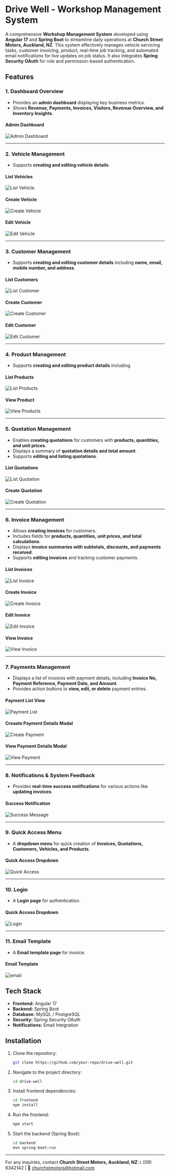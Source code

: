 # Drive Well - Workshop Management System

A comprehensive **Workshop Management System** developed using **Angular 17** and **Spring Boot** to streamline daily operations at **Church Street Motors, Auckland, NZ**. This system effectively manages vehicle servicing tasks, customer invoicing, product, real-time job tracking, and automated email notifications for live updates on job status. It also integrates **Spring Security OAuth** for role and permission-based authentication.

## Features

### 1. Dashboard Overview
- Provides an **admin dashboard** displaying key business metrics.
- Shows **Revenue, Payments, Invoices, Visitors, Revenue Overview, and Inventory Insights**.

#### Admin Dashboard
![Admin Dashboard](./screenshots/1.png)

---

### 2. Vehicle Management
- Supports **creating and editing vehicle details**.

#### List Vehicles
![List Vehicle](./screenshots/15.png)

#### Create Vehicle
![Create Vehicle](./screenshots/2.png)

#### Edit Vehicle
![Edit Vehicle](./screenshots/3.png)

---

### 3. Customer Management
- Supports **creating and editing customer details** including **name, email, mobile number, and address**.

#### List Customers
![List Customer](./screenshots/4.png)

#### Create Customer
![Create Customer](./screenshots/5.png)

#### Edit Customer
![Edit Customer](./screenshots/6.png)

---

### 4. Product Management
- Supports **creating and editing product details** including.

#### List Products
![List Products](./screenshots/7.png)

#### View Product
![View Products](./screenshots/8.png)

---

### 5. Quotation Management
- Enables **creating quotations** for customers with **products, quantities, and unit prices**.
- Displays a summary of **quotation details and total amount**.
- Supports **editing and listing quotations**.

#### List Quotations
![List Quotation](./screenshots/9.png)

#### Create Quotation
![Create Quotation](./screenshots/10.png)

---

### 6. Invoice Management
- Allows **creating invoices** for customers.
- Includes fields for **products, quantities, unit prices, and total calculations**.
- Displays **invoice summaries with subtotals, discounts, and payments received**.
- Supports **editing invoices** and tracking customer payments.

#### List Invoices
![List Invoice](./screenshots/14.png)

#### Create Invoice
![Create Invoice](./screenshots/11.png)

#### Edit Invoice
![Edit Invoice](./screenshots/12.png)

#### View Invoice
![View Invoice](./screenshots/13.png)

---

### 7. Payments Management
- Displays a list of invoices with payment details, including **Invoice No, Payment Reference, Payment Date, and Amount**.
- Provides action buttons to **view, edit, or delete** payment entries.

#### Payment List View
![Payment List](./screenshots/16.png)

#### Creaate Payment Details Modal
![Create Payment](./screenshots/17.png)

#### View Payment Details Modal
![View Payment](./screenshots/18.png)

---

### 8. Notifications & System Feedback
- Provides **real-time success notifications** for various actions like **updating invoices**.

#### Success Notification
![Success Message](./screenshots/19.png)

---

### 9. Quick Access Menu
- A **dropdown menu** for quick creation of **Invoices, Quotations, Customers, Vehicles, and Products**.

#### Quick Access Dropdown
![Quick Access](./screenshots/20.png)

---

### 10. Login
- A **Login page** for authentication.

#### Quick Access Dropdown
![Login](./screenshots/21.png)

---

### 11. Email Template
- A **Email template page** for invoice.

#### Email Template
![email](./screenshots/22.png)


## Tech Stack
- **Frontend:** Angular 17
- **Backend:** Spring Boot
- **Database:** MySQL / PostgreSQL
- **Security:** Spring Security OAuth
- **Notifications:** Email Integration

## Installation
1. Clone the repository:
   ```bash
   git clone https://github.com/your-repo/drive-well.git
   ```
2. Navigate to the project directory:
   ```bash
   cd drive-well
   ```
3. Install frontend dependencies:
   ```bash
   cd frontend
   npm install
   ```
4. Run the frontend:
   ```bash
   npm start
   ```
5. Start the backend (Spring Boot):
   ```bash
   cd backend
   mvn spring-boot:run
   ```

---

For any inquiries, contact **Church Street Motors, Auckland, NZ**:
📞 (09) 6342142  |  📧 churchstmotors@hotmail.com

